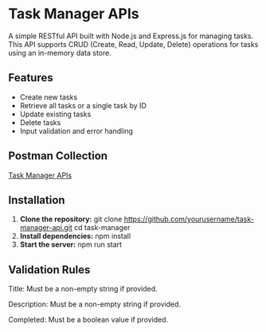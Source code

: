 # Task Manager APIs

A simple RESTful API built with Node.js and Express.js for managing tasks. This API supports CRUD (Create, Read, Update, Delete) operations for tasks using an in-memory data store.

## Features

- Create new tasks
- Retrieve all tasks or a single task by ID
- Update existing tasks
- Delete tasks
- Input validation and error handling

## Postman Collection
[Task Manager APIs](https://documenter.getpostman.com/view/10389495/2sA3s9CTmW)

## Installation

1. **Clone the repository:**
   git clone https://github.com/yourusername/task-manager-api.git
   cd task-manager
2. **Install dependencies:**
   npm install
3. **Start the server:**
   npm run start
   
## Validation Rules
Title: Must be a non-empty string if provided.

Description: Must be a non-empty string if provided.

Completed: Must be a boolean value if provided.
